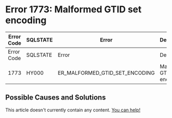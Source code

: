 
# Error 1773: Malformed GTID set encoding


| Error Code | SQLSTATE | Error | Description |
| --- | --- | --- | --- |
| Error Code | SQLSTATE | Error | Description |
| 1773 | HY000 | ER_MALFORMED_GTID_SET_ENCODING | Malformed GTID set encoding. |




## Possible Causes and Solutions


This article doesn't currently contain any content. [You can help!](/en/writing-and-editing-knowledge-base-articles/)


